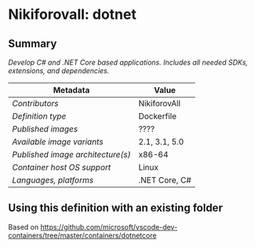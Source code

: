 # Nikiforovall: dotnet

## Summary

*Develop C# and .NET Core based applications. Includes all needed SDKs, extensions, and dependencies.*

| Metadata | Value |  
|----------|-------|
| *Contributors* | NikiforovAll |
| *Definition type* | Dockerfile |
| *Published images* | ???? |
| *Available image variants* | 2.1, 3.1, 5.0 |
| *Published image architecture(s)* | x86-64 |
| *Container host OS support* | Linux |
| *Languages, platforms* | .NET Core, C# |

## Using this definition with an existing folder

Based on <https://github.com/microsoft/vscode-dev-containers/tree/master/containers/dotnetcore>
